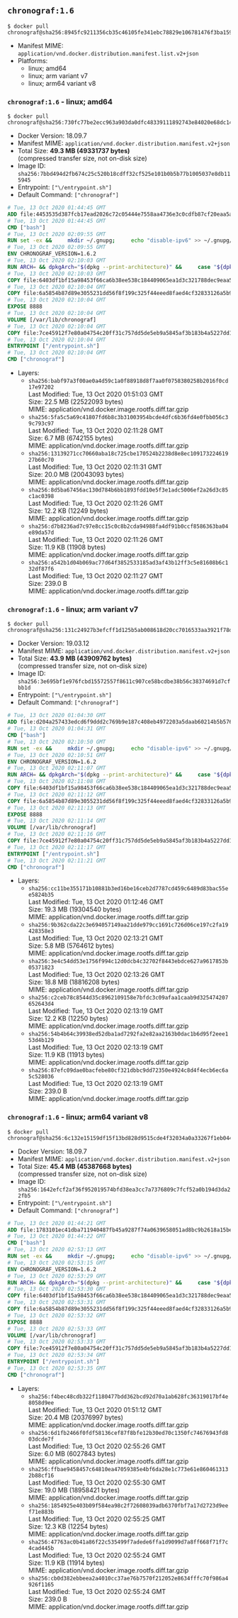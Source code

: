 ## `chronograf:1.6`

```console
$ docker pull chronograf@sha256:8945fc9211356cb35c46105fe341ebc78829e106781476f3ba1597c4ba4059d9
```

-	Manifest MIME: `application/vnd.docker.distribution.manifest.list.v2+json`
-	Platforms:
	-	linux; amd64
	-	linux; arm variant v7
	-	linux; arm64 variant v8

### `chronograf:1.6` - linux; amd64

```console
$ docker pull chronograf@sha256:730fc77be2ecc963a903da0dfc48339111892743e84020e68dc143f77c2d3d61
```

-	Docker Version: 18.09.7
-	Manifest MIME: `application/vnd.docker.distribution.manifest.v2+json`
-	Total Size: **49.3 MB (49331737 bytes)**  
	(compressed transfer size, not on-disk size)
-	Image ID: `sha256:7bbd494d2fb674c25c520b18cdff32cf525e101b0b5b77b1005037e8db115945`
-	Entrypoint: `["\/entrypoint.sh"]`
-	Default Command: `["chronograf"]`

```dockerfile
# Tue, 13 Oct 2020 01:44:45 GMT
ADD file:4453535d387fcb17ead2026c72c05444e7558aa4736e3c0cdfb87cf20eaa5a9f in / 
# Tue, 13 Oct 2020 01:44:45 GMT
CMD ["bash"]
# Tue, 13 Oct 2020 02:09:55 GMT
RUN set -ex &&     mkdir ~/.gnupg;     echo "disable-ipv6" >> ~/.gnupg/dirmngr.conf;     apt-get update && apt-get install -y gnupg ca-certificates dirmngr --no-install-recommends &&     rm -rf /var/lib/apt/lists/* &&     for key in         05CE15085FC09D18E99EFB22684A14CF2582E0C5 ;     do         gpg --keyserver ha.pool.sks-keyservers.net --recv-keys "$key" ||         gpg --keyserver pgp.mit.edu --recv-keys "$key" ||         gpg --keyserver keyserver.pgp.com --recv-keys "$key" ;     done
# Tue, 13 Oct 2020 02:09:55 GMT
ENV CHRONOGRAF_VERSION=1.6.2
# Tue, 13 Oct 2020 02:10:03 GMT
RUN ARCH= && dpkgArch="$(dpkg --print-architecture)" &&     case "${dpkgArch##*-}" in       amd64) ARCH='amd64';;       arm64) ARCH='arm64';;       armhf) ARCH='armhf';;       armel) ARCH='armel';;       *)     echo "Unsupported architecture: ${dpkgArch}"; exit 1;;     esac &&     set -x &&     apt-get update && apt-get install -y ca-certificates curl --no-install-recommends &&     rm -rf /var/lib/apt/lists/* &&     curl -SLO "https://dl.influxdata.com/chronograf/releases/chronograf_${CHRONOGRAF_VERSION}_${ARCH}.deb.asc" &&     curl -SLO "https://dl.influxdata.com/chronograf/releases/chronograf_${CHRONOGRAF_VERSION}_${ARCH}.deb" &&     gpg --batch --verify chronograf_${CHRONOGRAF_VERSION}_${ARCH}.deb.asc chronograf_${CHRONOGRAF_VERSION}_${ARCH}.deb &&     dpkg -i chronograf_${CHRONOGRAF_VERSION}_${ARCH}.deb &&     rm -f chronograf_${CHRONOGRAF_VERSION}_${ARCH}.deb* &&     apt-get purge -y --auto-remove $buildDeps
# Tue, 13 Oct 2020 02:10:03 GMT
COPY file:6403df1bf15a98453f66ca6b38ee538c184409065ea1d3c321788dec9eaa5c77 in /usr/share/chronograf/LICENSE 
# Tue, 13 Oct 2020 02:10:04 GMT
COPY file:6a5854b87d89e3055231dd56f8f199c325f44eeed8faed4cf32833126a5b9cd9 in /usr/share/chronograf/agpl-3.0.md 
# Tue, 13 Oct 2020 02:10:04 GMT
EXPOSE 8888
# Tue, 13 Oct 2020 02:10:04 GMT
VOLUME [/var/lib/chronograf]
# Tue, 13 Oct 2020 02:10:04 GMT
COPY file:7ce45912f7e80a04754c20ff31c757dd5de5eb9a5845af3b183b4a5227dd1c1e in /entrypoint.sh 
# Tue, 13 Oct 2020 02:10:04 GMT
ENTRYPOINT ["/entrypoint.sh"]
# Tue, 13 Oct 2020 02:10:04 GMT
CMD ["chronograf"]
```

-	Layers:
	-	`sha256:babf97a3f00ae0a4d59c1a0f88918d8f7aa0f0758380258b2016f0cd17e97202`  
		Last Modified: Tue, 13 Oct 2020 01:51:03 GMT  
		Size: 22.5 MB (22522093 bytes)  
		MIME: application/vnd.docker.image.rootfs.diff.tar.gzip
	-	`sha256:5fa5c5a69c41807fd6b8c3b31003954bcde4dfc6b36fd4e0fbb056c39c793c97`  
		Last Modified: Tue, 13 Oct 2020 02:11:28 GMT  
		Size: 6.7 MB (6742155 bytes)  
		MIME: application/vnd.docker.image.rootfs.diff.tar.gzip
	-	`sha256:13139271cc70660aba18c725cbe170524b2238d8e8ec10917322461927b60c70`  
		Last Modified: Tue, 13 Oct 2020 02:11:31 GMT  
		Size: 20.0 MB (20043093 bytes)  
		MIME: application/vnd.docker.image.rootfs.diff.tar.gzip
	-	`sha256:8d5ba67456ac130d784b6bb1893fdd10e5f3e1adc5006ef2a26d3c85c1ac0398`  
		Last Modified: Tue, 13 Oct 2020 02:11:26 GMT  
		Size: 12.2 KB (12249 bytes)  
		MIME: application/vnd.docker.image.rootfs.diff.tar.gzip
	-	`sha256:d7b8236ad7c97e8cc15c0c8b2cda94988fa4df91b0ccf8586363ba04e89da57d`  
		Last Modified: Tue, 13 Oct 2020 02:11:26 GMT  
		Size: 11.9 KB (11908 bytes)  
		MIME: application/vnd.docker.image.rootfs.diff.tar.gzip
	-	`sha256:a542b1d04b069ac77d64f3852533185ad3af43b12ff3c5e81608b6c132df87f6`  
		Last Modified: Tue, 13 Oct 2020 02:11:27 GMT  
		Size: 239.0 B  
		MIME: application/vnd.docker.image.rootfs.diff.tar.gzip

### `chronograf:1.6` - linux; arm variant v7

```console
$ docker pull chronograf@sha256:131c24927b3efcff1d125b5ab008618d20cc7016533aa3921f78d0486691c7ec
```

-	Docker Version: 19.03.12
-	Manifest MIME: `application/vnd.docker.distribution.manifest.v2+json`
-	Total Size: **43.9 MB (43909762 bytes)**  
	(compressed transfer size, not on-disk size)
-	Image ID: `sha256:3e695bf1e976fcbd15572557f8611c907ce58bcdbe38b56c38374691d7cfbb1d`
-	Entrypoint: `["\/entrypoint.sh"]`
-	Default Command: `["chronograf"]`

```dockerfile
# Tue, 13 Oct 2020 01:04:30 GMT
ADD file:d204a257433edcd6f9ddd2c769b9e187c408eb4972203a5daab60214b5b576bc in / 
# Tue, 13 Oct 2020 01:04:31 GMT
CMD ["bash"]
# Tue, 13 Oct 2020 02:10:50 GMT
RUN set -ex &&     mkdir ~/.gnupg;     echo "disable-ipv6" >> ~/.gnupg/dirmngr.conf;     apt-get update && apt-get install -y gnupg ca-certificates dirmngr --no-install-recommends &&     rm -rf /var/lib/apt/lists/* &&     for key in         05CE15085FC09D18E99EFB22684A14CF2582E0C5 ;     do         gpg --keyserver ha.pool.sks-keyservers.net --recv-keys "$key" ||         gpg --keyserver pgp.mit.edu --recv-keys "$key" ||         gpg --keyserver keyserver.pgp.com --recv-keys "$key" ;     done
# Tue, 13 Oct 2020 02:10:51 GMT
ENV CHRONOGRAF_VERSION=1.6.2
# Tue, 13 Oct 2020 02:11:07 GMT
RUN ARCH= && dpkgArch="$(dpkg --print-architecture)" &&     case "${dpkgArch##*-}" in       amd64) ARCH='amd64';;       arm64) ARCH='arm64';;       armhf) ARCH='armhf';;       armel) ARCH='armel';;       *)     echo "Unsupported architecture: ${dpkgArch}"; exit 1;;     esac &&     set -x &&     apt-get update && apt-get install -y ca-certificates curl --no-install-recommends &&     rm -rf /var/lib/apt/lists/* &&     curl -SLO "https://dl.influxdata.com/chronograf/releases/chronograf_${CHRONOGRAF_VERSION}_${ARCH}.deb.asc" &&     curl -SLO "https://dl.influxdata.com/chronograf/releases/chronograf_${CHRONOGRAF_VERSION}_${ARCH}.deb" &&     gpg --batch --verify chronograf_${CHRONOGRAF_VERSION}_${ARCH}.deb.asc chronograf_${CHRONOGRAF_VERSION}_${ARCH}.deb &&     dpkg -i chronograf_${CHRONOGRAF_VERSION}_${ARCH}.deb &&     rm -f chronograf_${CHRONOGRAF_VERSION}_${ARCH}.deb* &&     apt-get purge -y --auto-remove $buildDeps
# Tue, 13 Oct 2020 02:11:08 GMT
COPY file:6403df1bf15a98453f66ca6b38ee538c184409065ea1d3c321788dec9eaa5c77 in /usr/share/chronograf/LICENSE 
# Tue, 13 Oct 2020 02:11:12 GMT
COPY file:6a5854b87d89e3055231dd56f8f199c325f44eeed8faed4cf32833126a5b9cd9 in /usr/share/chronograf/agpl-3.0.md 
# Tue, 13 Oct 2020 02:11:13 GMT
EXPOSE 8888
# Tue, 13 Oct 2020 02:11:14 GMT
VOLUME [/var/lib/chronograf]
# Tue, 13 Oct 2020 02:11:16 GMT
COPY file:7ce45912f7e80a04754c20ff31c757dd5de5eb9a5845af3b183b4a5227dd1c1e in /entrypoint.sh 
# Tue, 13 Oct 2020 02:11:17 GMT
ENTRYPOINT ["/entrypoint.sh"]
# Tue, 13 Oct 2020 02:11:21 GMT
CMD ["chronograf"]
```

-	Layers:
	-	`sha256:cc11be355171b10881b3ed16be16ceb2d7787cd459c6489d83bac55ee5824b35`  
		Last Modified: Tue, 13 Oct 2020 01:12:46 GMT  
		Size: 19.3 MB (19304540 bytes)  
		MIME: application/vnd.docker.image.rootfs.diff.tar.gzip
	-	`sha256:9b362cda22c3e694057149aa21dde979cc1691c726d06ce197c2fa19428358e3`  
		Last Modified: Tue, 13 Oct 2020 02:13:21 GMT  
		Size: 5.8 MB (5764612 bytes)  
		MIME: application/vnd.docker.image.rootfs.diff.tar.gzip
	-	`sha256:3e4c54dd53e1756f994c12d0dcb4c32702f8443ebdce627a9617853b05371823`  
		Last Modified: Tue, 13 Oct 2020 02:13:26 GMT  
		Size: 18.8 MB (18816208 bytes)  
		MIME: application/vnd.docker.image.rootfs.diff.tar.gzip
	-	`sha256:c2ceb78c8544d35c8962109158e7bfdc3c09afaa1caab9d325474207652643d4`  
		Last Modified: Tue, 13 Oct 2020 02:13:19 GMT  
		Size: 12.2 KB (12250 bytes)  
		MIME: application/vnd.docker.image.rootfs.diff.tar.gzip
	-	`sha256:54b4b64c39938ed52dba1ad7292fa2e82aa2163b0dac1b6d95f2eee153d4b129`  
		Last Modified: Tue, 13 Oct 2020 02:13:19 GMT  
		Size: 11.9 KB (11913 bytes)  
		MIME: application/vnd.docker.image.rootfs.diff.tar.gzip
	-	`sha256:87efc09dae0bacfebe80cf321dbbc9dd72350e4924c8d4f4ecb6ec6a5c528036`  
		Last Modified: Tue, 13 Oct 2020 02:13:19 GMT  
		Size: 239.0 B  
		MIME: application/vnd.docker.image.rootfs.diff.tar.gzip

### `chronograf:1.6` - linux; arm64 variant v8

```console
$ docker pull chronograf@sha256:6c132e15159df15f13bd828d9515cde4f32034a0a33267f1eb044d2c6e157d5b
```

-	Docker Version: 18.09.7
-	Manifest MIME: `application/vnd.docker.distribution.manifest.v2+json`
-	Total Size: **45.4 MB (45387668 bytes)**  
	(compressed transfer size, not on-disk size)
-	Image ID: `sha256:1642efcf2af36f952019574bfd38ea3cc7a7376809c7fcf52a0b194d3da22fb5`
-	Entrypoint: `["\/entrypoint.sh"]`
-	Default Command: `["chronograf"]`

```dockerfile
# Tue, 13 Oct 2020 01:44:21 GMT
ADD file:1783101ec41dba711940487fb45a9287f74a0639658051ad8bc9b2618a15be61 in / 
# Tue, 13 Oct 2020 01:44:22 GMT
CMD ["bash"]
# Tue, 13 Oct 2020 02:53:13 GMT
RUN set -ex &&     mkdir ~/.gnupg;     echo "disable-ipv6" >> ~/.gnupg/dirmngr.conf;     apt-get update && apt-get install -y gnupg ca-certificates dirmngr --no-install-recommends &&     rm -rf /var/lib/apt/lists/* &&     for key in         05CE15085FC09D18E99EFB22684A14CF2582E0C5 ;     do         gpg --keyserver ha.pool.sks-keyservers.net --recv-keys "$key" ||         gpg --keyserver pgp.mit.edu --recv-keys "$key" ||         gpg --keyserver keyserver.pgp.com --recv-keys "$key" ;     done
# Tue, 13 Oct 2020 02:53:15 GMT
ENV CHRONOGRAF_VERSION=1.6.2
# Tue, 13 Oct 2020 02:53:29 GMT
RUN ARCH= && dpkgArch="$(dpkg --print-architecture)" &&     case "${dpkgArch##*-}" in       amd64) ARCH='amd64';;       arm64) ARCH='arm64';;       armhf) ARCH='armhf';;       armel) ARCH='armel';;       *)     echo "Unsupported architecture: ${dpkgArch}"; exit 1;;     esac &&     set -x &&     apt-get update && apt-get install -y ca-certificates curl --no-install-recommends &&     rm -rf /var/lib/apt/lists/* &&     curl -SLO "https://dl.influxdata.com/chronograf/releases/chronograf_${CHRONOGRAF_VERSION}_${ARCH}.deb.asc" &&     curl -SLO "https://dl.influxdata.com/chronograf/releases/chronograf_${CHRONOGRAF_VERSION}_${ARCH}.deb" &&     gpg --batch --verify chronograf_${CHRONOGRAF_VERSION}_${ARCH}.deb.asc chronograf_${CHRONOGRAF_VERSION}_${ARCH}.deb &&     dpkg -i chronograf_${CHRONOGRAF_VERSION}_${ARCH}.deb &&     rm -f chronograf_${CHRONOGRAF_VERSION}_${ARCH}.deb* &&     apt-get purge -y --auto-remove $buildDeps
# Tue, 13 Oct 2020 02:53:30 GMT
COPY file:6403df1bf15a98453f66ca6b38ee538c184409065ea1d3c321788dec9eaa5c77 in /usr/share/chronograf/LICENSE 
# Tue, 13 Oct 2020 02:53:31 GMT
COPY file:6a5854b87d89e3055231dd56f8f199c325f44eeed8faed4cf32833126a5b9cd9 in /usr/share/chronograf/agpl-3.0.md 
# Tue, 13 Oct 2020 02:53:32 GMT
EXPOSE 8888
# Tue, 13 Oct 2020 02:53:33 GMT
VOLUME [/var/lib/chronograf]
# Tue, 13 Oct 2020 02:53:33 GMT
COPY file:7ce45912f7e80a04754c20ff31c757dd5de5eb9a5845af3b183b4a5227dd1c1e in /entrypoint.sh 
# Tue, 13 Oct 2020 02:53:34 GMT
ENTRYPOINT ["/entrypoint.sh"]
# Tue, 13 Oct 2020 02:53:35 GMT
CMD ["chronograf"]
```

-	Layers:
	-	`sha256:f4bec48cdb322f1180477bdd362bcd92d70a1ab628fc36319017bf4e8058d9ee`  
		Last Modified: Tue, 13 Oct 2020 01:51:12 GMT  
		Size: 20.4 MB (20376997 bytes)  
		MIME: application/vnd.docker.image.rootfs.diff.tar.gzip
	-	`sha256:6d1fb2466f0fdf58136cef87f8bfe12b30ed70c1350fc74676943fd803dcde7f`  
		Last Modified: Tue, 13 Oct 2020 02:55:26 GMT  
		Size: 6.0 MB (6027843 bytes)  
		MIME: application/vnd.docker.image.rootfs.diff.tar.gzip
	-	`sha256:ffbae9458457c64810ea47059385e4bf6da28e1c773e61e8604613132b88cf16`  
		Last Modified: Tue, 13 Oct 2020 02:55:30 GMT  
		Size: 19.0 MB (18958421 bytes)  
		MIME: application/vnd.docker.image.rootfs.diff.tar.gzip
	-	`sha256:1854925e403b09f584ea98c2f72608039adb6370fbf7a17d2723d9eef71e883b`  
		Last Modified: Tue, 13 Oct 2020 02:55:25 GMT  
		Size: 12.3 KB (12254 bytes)  
		MIME: application/vnd.docker.image.rootfs.diff.tar.gzip
	-	`sha256:47763ac0b41a86f22c535499f7adede6ffa1d9099d7a8ff668f71f7c4cad445b`  
		Last Modified: Tue, 13 Oct 2020 02:55:24 GMT  
		Size: 11.9 KB (11914 bytes)  
		MIME: application/vnd.docker.image.rootfs.diff.tar.gzip
	-	`sha256:cb0d382ebbeea2a4010cc37ae76b7570f212052e8634fffc70f986a4926f1165`  
		Last Modified: Tue, 13 Oct 2020 02:55:24 GMT  
		Size: 239.0 B  
		MIME: application/vnd.docker.image.rootfs.diff.tar.gzip
